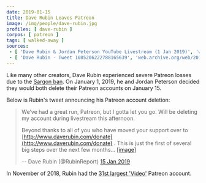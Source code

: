 ```yaml
---
date: 2019-01-15
title: Dave Rubin Leaves Patreon
image: /img/people/dave-rubin.jpg
profiles: [ dave-rubin ]
corpos: [ patreon ]
tags: [ walked-away ]
sources:
 - [ 'Dave Rubin & Jordan Peterson YouTube Livestream (1 Jan 2019)', 'www.youtube.com/watch?v=Zp9ZJiFFBnU' ]
 - [ 'Dave Rubin - Tweet 1085206222788165639', 'web.archive.org/web/20190115172654/https://twitter.com/RubinReport/status/1085206222788165639' ]
---
```


Like many other creators, Dave Rubin experienced severe Patreon losses due to the [Sargon ban](/e/patreon-bans-sargon/).
On January 1, 2019, he and Jordan Peterson decided they would both delete their Patreon accounts on January 15.

Below is Rubin's tweet announcing his Patreon account deletion:

> We’ve had a great run, Patreon, but I gotta let you go. Will be deleting my account during livestream this afternoon.
>
> Beyond thanks to all of you who have moved your support over to [http://www.daverubin.com/donate](http://www.daverubin.com/donate) . This is just the first of several big steps over the next few months... [[image]](letter.jpg)
>
> -- Dave Rubin (@RubinReport) [15 Jan 2019](https://web.archive.org/web/20190115172654/https://twitter.com/RubinReport/status/1085206222788165639)

In November of 2018, Rubin had the [31st largest 'Video'](https://graphtreon.com/monthly-ranking/video#Nov2018) Patreon account.
